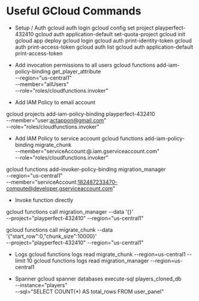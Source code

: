 # Useful GCloud Commands
* Setup / Auth
gcloud auth login
gcloud config set project playperfect-432410
gcloud auth application-default set-quota-project
gcloud init
gcloud app deploy
gcloud login
gcloud auth print-identity-token
gcloud auth print-access-token
gcloud auth list
gcloud auth application-default print-access-token


* Add invocation permissions to all users
gcloud functions add-iam-policy-binding get_player_attribute \
    --region="us-central1" \
    --member="allUsers" \
    --role="roles/cloudfunctions.invoker"


* Add IAM Policy to email account

gcloud projects add-iam-policy-binding playperfect-432410 \
    --member="user:actappon@gmail.com" \
    --role="roles/cloudfunctions.invoker"

* Add IAM Policy to service account
gcloud functions add-iam-policy-binding migrate_chunk \
    --member="serviceAccount:<service-account>@<project-id>.iam.gserviceaccount.com" \
    --role="roles/cloudfunctions.invoker"

gcloud functions add-invoker-policy-binding migration_manager \
      --region="us-central1" \
      --member="serviceAccount:182487233470-compute@developer.gserviceaccount.com"

* Invoke function directly

gcloud functions call migration_manager --data '{}' \
    --project="playperfect-432410" --region="us-central1"

gcloud functions call migrate_chunk --data '{"start_row":0,"chunk_size":10000}' \
    --project="playperfect-432410" --region="us-central1"

* Logs
gcloud functions logs read migrate_chunk --region=us-central1 --limit 10
gcloud functions logs read migration_manager --region=us-central1 

* Spanner
gcloud spanner databases execute-sql players_cloned_db \
    --instance="players" \
    --sql="SELECT COUNT(*) AS total_rows FROM user_panel"
